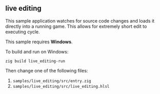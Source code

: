 ## live editing

This sample application watches for source code changes and loads it directly into a running game. This allows for extremely short edit to executing cycle.

This sample requires **Windows**.

To build and run on Windows:

```
zig build live_editing-run
```

Then change one of the following files:

1. `samples/live_editing/src/entry.zig`
2. `samples/live_editing/src/live_editing.hlsl`
